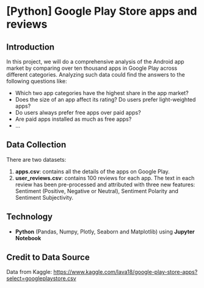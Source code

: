 # [Python] Google Play Store apps and reviews

## Introduction
In this project, we will do a comprehensive analysis of the Android app market by comparing over ten thousand apps in Google Play across different categories. Analyzing such data could find the answers to the following questions like:
- Which two app categories have the highest share in the app market?
- Does the size of an app affect its rating? Do users prefer light-weighted apps? 
- Do users always prefer free apps over paid apps?
- Are paid apps installed as much as free apps? 
- ...


## Data Collection
There are two datasets:
1. **apps.csv**: contains all the details of the apps on Google Play.
2. **user_reviews.csv**: contains 100 reviews for each app. The text in each review has been pre-processed and attributed with three new features: Sentiment (Positive, Negative or Neutral), Sentiment Polarity and Sentiment Subjectivity.

## Technology
* **Python** (Pandas, Numpy, Plotly, Seaborn and Matplotlib) using **Jupyter Notebook**

## Credit to Data Source
Data from Kaggle: https://www.kaggle.com/lava18/google-play-store-apps?select=googleplaystore.csv

